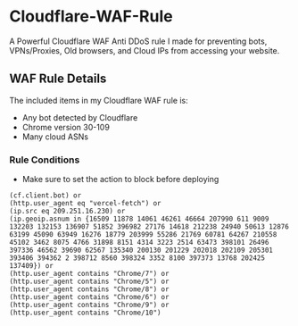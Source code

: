 # Cloudflare-WAF-Rule
A Powerful Cloudflare WAF Anti DDoS rule I made for preventing bots, VPNs/Proxies, Old browsers, and Cloud IPs from accessing your website.

## WAF Rule Details

The included items in my Cloudflare WAF rule is:

- Any bot detected by Cloudflare
- Chrome version 30-109
- Many cloud ASNs

### Rule Conditions
- Make sure to set the action to block before deploying

```plaintext
(cf.client.bot) or 
(http.user_agent eq "vercel-fetch") or
(ip.src eq 209.251.16.230) or
(ip.geoip.asnum in {16509 11878 14061 46261 46664 207990 611 9009 132203 132153 136907 51852 396982 27176 14618 212238 24940 50613 12876 63199 45090 63949 16276 18779 203999 55286 21769 60781 64267 210558 45102 3462 8075 4766 31898 8151 4314 3223 2514 63473 398101 26496 397336 46562 39690 62567 135340 200130 201229 202018 202109 205301 393406 394362 2 398712 8560 398324 3352 8100 397373 13768 202425 137409}) or 
(http.user_agent contains "Chrome/7") or 
(http.user_agent contains "Chrome/5") or 
(http.user_agent contains "Chrome/8") or 
(http.user_agent contains "Chrome/6") or 
(http.user_agent contains "Chrome/9") or
(http.user_agent contains "Chrome/10")

